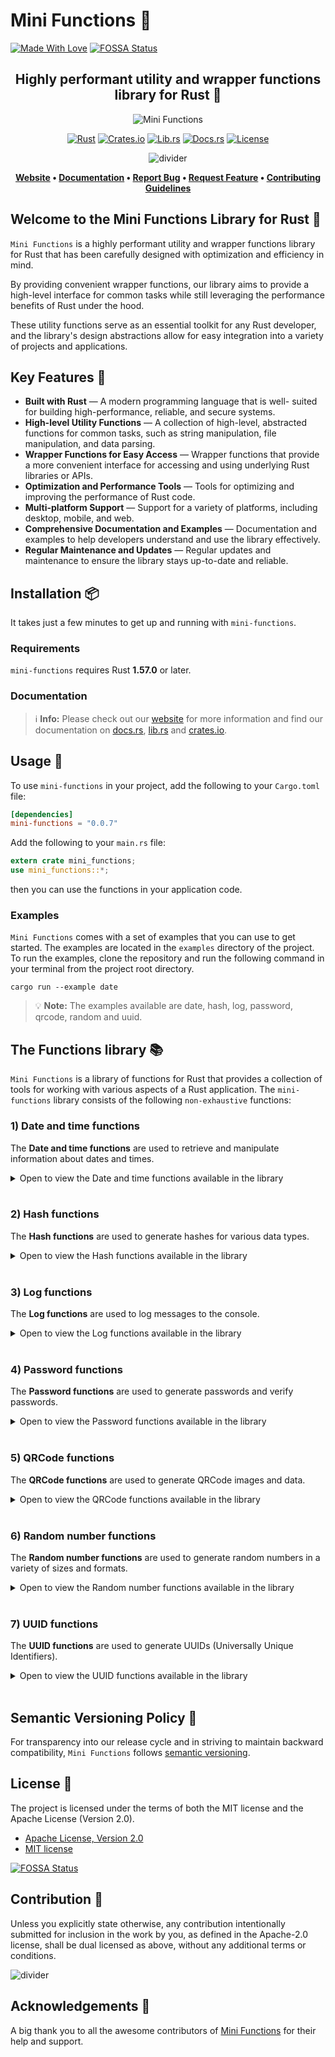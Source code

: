 # Mini Functions 🦀

[![Made With Love][mwl]][6]
[![FOSSA Status](https://app.fossa.com/api/projects/git%2Bgithub.com%2Fsebastienrousseau%2Fmini-functions.svg?type=shield)](https://app.fossa.com/projects/git%2Bgithub.com%2Fsebastienrousseau%2Fmini-functions?ref=badge_shield)

<!-- markdownlint-disable MD033 -->
<center>

## Highly performant utility and wrapper functions library for Rust 🚀

![Mini Functions][banner]

[![Rust][made-with-rust-badge]][12]
[![Crates.io][crates-badge]][8]
[![Lib.rs][libs-badge]][10]
[![Docs.rs][docs-badge]][9]
[![License][license-badge]][2]

![divider][divider]

**[Website][0]
• [Documentation][9]
• [Report Bug][3]
• [Request Feature][3]
• [Contributing Guidelines][4]**

</center>

## Welcome to the Mini Functions Library for Rust 👋

`Mini Functions` is a highly performant utility and wrapper functions
library for Rust that has been carefully designed with optimization and
efficiency in mind.

By providing convenient wrapper functions, our library aims to provide a
high-level interface for common tasks while still leveraging the
performance benefits of Rust under the hood.

These utility functions serve as an essential toolkit for any Rust
developer, and the library's design abstractions allow for easy
integration into a variety of projects and applications.

## Key Features 🎯

- **Built with Rust** — A modern programming language that is well-
  suited for building high-performance, reliable, and secure systems.
- **High-level Utility Functions** — A collection of high-level,
  abstracted functions for common tasks, such as string manipulation,
  file manipulation, and data parsing.
- **Wrapper Functions for Easy Access** — Wrapper functions that provide
  a more convenient interface for accessing and using underlying Rust
  libraries or APIs.
- **Optimization and Performance Tools** — Tools for optimizing and
  improving the performance of Rust code.
- **Multi-platform Support** — Support for a variety of platforms,
  including desktop, mobile, and web.
- **Comprehensive Documentation and Examples** — Documentation and
  examples to help developers understand and use the library effectively.
- **Regular Maintenance and Updates** — Regular updates and maintenance
  to ensure the library stays up-to-date and reliable.

## Installation 📦

It takes just a few minutes to get up and running with `mini-functions`.

### Requirements

`mini-functions` requires Rust **1.57.0** or later.

### Documentation

> ℹ️ **Info:** Please check out our [website][0] for more information
and find our documentation on [docs.rs][9], [lib.rs][10] and
[crates.io][8].

## Usage 📖

To use `mini-functions` in your project, add the following to your
`Cargo.toml` file:

```toml
[dependencies]
mini-functions = "0.0.7"
```

Add the following to your `main.rs` file:

```rust
extern crate mini_functions;
use mini_functions::*;
```

then you can use the functions in your application code.

### Examples

`Mini Functions` comes with a set of examples that you can use to get
started. The examples are located in the `examples` directory of the
project. To run the examples, clone the repository and run the following
command in your terminal from the project root directory.

```shell
cargo run --example date
```

> 💡 **Note:** The examples available are date, hash, log, password, qrcode, random and uuid.

## The Functions library 📚

`Mini Functions` is a library of functions for Rust that provides a
collection of tools for working with various aspects of a Rust
application. The `mini-functions` library consists of the following
`non-exhaustive` functions:

### 1) Date and time functions

The **Date and time functions** are used to retrieve and manipulate
information about dates and times.

<!-- markdownlint-disable MD033 -->
<details>
  <summary>Open to view the Date and time functions available in the library<br><br></summary>

| Function | Include File | Function Prototype | Description |
| -------- | ------------ | ------------------ | ----------- |
| `Date::date()` | `date.rs` | `fn date()` | Returns the current date in UTC format. |
| `Date::day()` | `date.rs` | `fn day()` | Returns the current day. |
| `Date::hour()` | `date.rs` | `fn hour()` | Returns the current hour. |
| `Date::iso_8601()` | `date.rs` | `fn iso_8601()` | Returns the current date and time in ISO 8601 format. |
| `Date::microsecond()` | `date.rs` | `fn microsecond()` | Returns the current microsecond. |
| `Date::millisecond()` | `date.rs` | `fn millisecond()` | Returns the current millisecond. |
| `Date::minute()` | `date.rs` | `fn minute()` | Returns the current minute. |
| `Date::month()` | `date.rs` | `fn month()` | Returns the current month. |
| `Date::nanosecond()` | `date.rs` | `fn nanosecond()` | Returns the current nanosecond. |
| `Date::now_utc()` | `date.rs` | `fn now_utc()` | Returns the current date and time in UTC format. |
| `Date::second()` | `date.rs` | `fn second()` | Returns the current second. |
| `Date::timestamp()` | `date.rs` | `fn timestamp()` | Returns the current timestamp. |
| `Date::weekday()` | `date.rs` | `fn weekday()` | Returns the current weekday. |
| `Date::year()` | `date.rs` | `fn year()` | Returns the current year. |
</details>

### 2) Hash functions

The **Hash functions** are used to generate hashes for various data
types.

<!-- markdownlint-disable MD033 -->
<details>
  <summary>Open to view the Hash functions available in the library<br><br></summary>

| Function | Include File | Function Prototype | Description |
| -------- | ------------ | ------------------ | ----------- |
| `Hash::entropy` | `hash.rs` | `fn entropy()` | Returns the entropy of a string. |
| `Hash::generate_hash` | `hash.rs` | `fn generate_hash()` | Generates a hash for a string. |
| `Hash::hash` | `hash.rs` | `fn hash()` | Returns the hash of a string. |
| `Hash::hash_length` | `hash.rs` | `fn hash_length()` | Returns the length of a hash. |
| `Hash::new` | `hash.rs` | `fn new()` | Creates a new hash instance. |
| `Hash::password` | `hash.rs` | `fn password()` | Returns the hash of a password. |
| `Hash::password_length` | `hash.rs` | `fn password_length()` | Returns the length of a password hash. |
| `Hash::set_hash` | `hash.rs` | `fn set_hash()` | Sets the hash for a string. |
| `Hash::set_password` | `hash.rs` | `fn set_password()` | Sets the hash for a password. |
| `Hash::verify` | `hash.rs` | `fn verify()` | Verifies a hash. |
</details>

### 3) Log functions

The **Log functions** are used to log messages to the console.

<!-- markdownlint-disable MD033 -->
<details>
  <summary>Open to view the Log functions available in the library<br><br></summary>

| Function | Include File | Function Prototype | Description |
| -------- | ------------ | ------------------ | ----------- |
| `Log::log()` | `log.rs` | `fn log()` | Logs a message to the console.|
| `Log::new()` | `log.rs` | `fn new()` | Creates a new log instance. |
</details>

### 4) Password functions

The **Password functions** are used to generate passwords and verify
passwords.

<!-- markdownlint-disable MD033 -->
<details>
  <summary>Open to view the Password functions available in the library<br><br></summary>

| Function | Include File | Function Prototype | Description |
| -------- | ------------ | ------------------ | ----------- |
| `Password::entropy` | `password.rs` | `fn entropy()` | Returns the entropy of a string. |
| `Password::hash_length` | `password.rs` | `fn hash_length()` | Returns the length of a hash. |
| `Password::hash` | `password.rs` | `fn hash()` | Returns the hash of a password. |
| `Password::is_empty` | `password.rs` | `fn is_empty()` | Checks if a password is empty. |
| `Password::len` | `password.rs` | `fn len()` | Returns the length of a password. |
| `Password::new` | `password.rs` | `fn new()` | Creates a new password instance. |
| `Password::passphrase` | `password.rs` | `fn passphrase()` | Generates a passphrase. |
| `Password::password_length` | `password.rs` | `fn password_length()` | Returns the length of a password hash. |
| `Password::set_passphrase` | `password.rs` | `fn set_passphrase()` | Sets a passphrase. |
</details>

### 5) QRCode functions

The **QRCode functions** are used to generate QRCode images and data.

<!-- markdownlint-disable MD033 -->
<details>
  <summary>Open to view the QRCode functions available in the library<br><br></summary>

| Function | Include File | Function Prototype | Description |
| -------- | ------------ | ------------------ | ----------- |
| `QRCode::colorize()` | `qrcode.rs` | `fn colorize()` | Colorizes the QRCode instance. |
| `QRCode::from_bytes()` | `qrcode.rs` | `fn from_bytes()` | Creates a new QRCode instance from a byte array. |
| `QRCode::from_string()` | `qrcode.rs` | `fn from_string()` | Creates a new QRCode instance from a string. |
| `QRCode::new()` | `qrcode.rs` | `fn new()` | Creates a new QRCode instance. |
| `QRCode::resize()` | `qrcode.rs` | `fn resize()` | Resizes the QRCode instance. |
| `QRCode::to_png()` | `qrcode.rs` | `fn to_png()` | Converts the QRCode instance to a PNG image. |
| `QRCode::to_qrcode()` | `qrcode.rs` | `fn to_qrcode()` | Converts the QRCode instance to a QRCode image. |
| `QRCode::to_svg()` | `qrcode.rs` | `fn to_svg()` | Converts the QRCode instance to a SVG image. |
</details>

### 6) Random number functions

The **Random number functions** are used to
generate random numbers in a variety of sizes and formats.

<!-- markdownlint-disable MD033 -->
<details>
  <summary>Open to view the Random number functions available in the library<br><br></summary>

| Function | Include File | Function Prototype | Description |
| -------- | ------------ | ------------------ | ----------- |
| `Random::bytes()` | `random.rs` | `fn bytes()` | Generates a vector of random bytes of a given length. |
| `Random::default()` | `random.rs` | `fn default()` | Creates a new `Random` struct with a default seed. |
| `Random::float()` | `random.rs` | `fn float()` | Generates a random floating point number between 0 and 1. |
| `Random::int()` | `random.rs` | `fn int()` | Generates a random integer between a minimum and maximum value. |
| `Random::new()` | `random.rs` | `fn new()` | Creates a new `Random` struct with a seed based on the current system time. |
| `Random::pseudo()` | `random.rs` | `fn pseudo()` | Generates a pseudo-random number by XORing the last 31 random numbers together. |
| `Random::random()` | `random.rs` | `fn random()` | Generates a random number using the linear congruential generator algorithm. The multiplier for the algorithm is the golden ratio. |
</details>

### 7) UUID functions

The **UUID functions** are used to generate UUIDs (Universally Unique
Identifiers).

<!-- markdownlint-disable MD033 -->
<details>
  <summary>Open to view the UUID functions available in the library<br><br></summary>

| Function | Include File | Function Prototype | Description |
| -------- | ------------ | ------------------ | ----------- |
| `UUID::new()` | `uuid.rs` | `fn new()` | Creates a new UUID instance based on the version specified. (v3, v4, v5) |
| `UUID::uuid_v3()` | `uuid.rs` | `fn uuid_v3()` | Creates a new UUID v3 instance. |
| `UUID::uuid_v4()` | `uuid.rs` | `fn uuid_v4()` | Creates a new UUID v4 instance. |
| `UUID::uuid_v5()` | `uuid.rs` | `fn uuid_v5()` | Creates a new UUID v5 instance. |
</details>

## Semantic Versioning Policy 🚥

For transparency into our release cycle and in striving to maintain
backward compatibility, `Mini Functions` follows
[semantic versioning][7].

## License 📝

The project is licensed under the terms of both the MIT license and the
Apache License (Version 2.0).

- [Apache License, Version 2.0][1]
- [MIT license][2]


[![FOSSA Status](https://app.fossa.com/api/projects/git%2Bgithub.com%2Fsebastienrousseau%2Fmini-functions.svg?type=large)](https://app.fossa.com/projects/git%2Bgithub.com%2Fsebastienrousseau%2Fmini-functions?ref=badge_large)

## Contribution 🤝

Unless you explicitly state otherwise, any contribution intentionally
submitted for inclusion in the work by you, as defined in the Apache-2.0
license, shall be dual licensed as above, without any additional terms
or conditions.

![divider][divider]

## Acknowledgements 💙

A big thank you to all the awesome contributors of [Mini Functions][6]
for their help and support.

[0]: https://minifunctions.com
[1]: http://www.apache.org/licenses/LICENSE-2.0
[2]: http://opensource.org/licenses/MIT
[3]: https://github.com/sebastienrousseau/mini-functions/issues
[4]: https://raw.githubusercontent.com/sebastienrousseau/mini-functions/main/.github/CONTRIBUTING.md
[6]: https://github.com/sebastienrousseau/mini-functions/graphs/contributors
[7]: http://semver.org/
[8]: https://crates.io/crates/mini-functions
[9]: https://docs.rs/mini-functions
[10]: https://lib.rs/crates/mini-functions
[12]: https://www.rust-lang.org/

[banner]: https://raw.githubusercontent.com/sebastienrousseau/vault/main/assets/banners/banner-mini-functions.svg "Mini Functions - Rust 🦀"
[crates-badge]: https://img.shields.io/crates/v/mini-functions.svg?style=for-the-badge 'Crates.io'
[divider]: https://raw.githubusercontent.com/sebastienrousseau/vault/main/assets/elements/divider.svg "divider"
[docs-badge]: https://img.shields.io/docsrs/mini-functions.svg?style=for-the-badge 'Docs.rs'
[libs-badge]: https://img.shields.io/badge/lib.rs-v0.0.7-orange.svg?style=for-the-badge 'Lib.rs'
[license-badge]: https://img.shields.io/crates/l/mini-functions.svg?style=for-the-badge 'License'
[made-with-rust-badge]: https://raw.githubusercontent.com/sebastienrousseau/vault/main/assets/shields/made-with-rust.svg "Made With Rust 🦀"
[mwl]: https://raw.githubusercontent.com/sebastienrousseau/vault/main/assets/shields/made-with-love.svg "Made With Love"